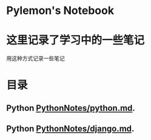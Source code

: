 Pylemon's Notebook
==================

# 这里记录了学习中的一些笔记

用这种方式记录一些笔记

# 目录

## Python [PythonNotes/python.md](/pylemon/notebook/blob/master/python.md).
## Python [PythonNotes/django.md](/pylemon/notebook/blob/master/django.md).

